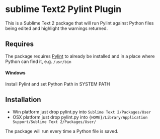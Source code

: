 sublime Text2 Pylint Plugin
==============

This is a Sublime Text 2 package that will run Pylint against Python files being edited and highlight the warnings returned.

Requires
--------
The package requires [Pylint](https://pypi.python.org/pypi/pylint) to already be installed and in a place where Python can find it, e.g. ```/usr/bin```

#### Windows

Install Pylint and set Python Path in SYSTEM PATH

Installation
------------

* Win platform just drop pylint.py into ```Sublime Text 2/Packages/User```
* OSX platform just drop pylint.py into ```{HOME}/Library/Application Support/Sublime Text 2/Packages/User/```

The package will run every time a Python file is saved.
